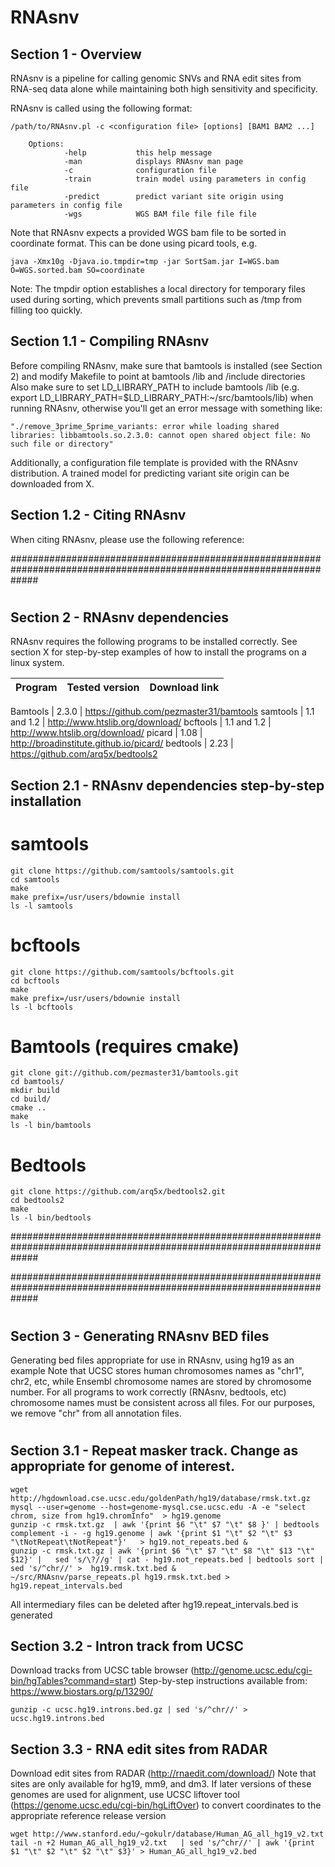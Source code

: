 # RNAsnv
## Section 1 - Overview

RNAsnv is a pipeline for calling genomic SNVs and RNA edit sites from RNA-seq data alone while
maintaining both high sensitivity and specificity. 

RNAsnv is called using the following format:

```
/path/to/RNAsnv.pl -c <configuration file> [options] [BAM1 BAM2 ...]

    Options:
            -help           this help message
            -man            displays RNAsnv man page
            -c              configuration file
            -train          train model using parameters in config file
            -predict        predict variant site origin using parameters in config file
            -wgs            WGS BAM file file file file
```

Note that RNAsnv expects a provided WGS bam file to be sorted in coordinate format. This can be done using picard tools, e.g.

```
java -Xmx10g -Djava.io.tmpdir=tmp -jar SortSam.jar I=WGS.bam O=WGS.sorted.bam SO=coordinate 
```

Note: The tmpdir option establishes a local directory for temporary files used during sorting, which prevents small partitions
such as /tmp from filling too quickly.

## Section 1.1 - Compiling RNAsnv

Before compiling RNAsnv, make sure that bamtools is installed (see Section 2) and modify Makefile to point at bamtools /lib and /include directories
Also make sure to set LD_LIBRARY_PATH to include bamtools /lib (e.g. export LD_LIBRARY_PATH=$LD_LIBRARY_PATH:~/src/bamtools/lib) when running RNAsnv, 
otherwise you'll get an error message with something like: 

```
"./remove_3prime_5prime_variants: error while loading shared libraries: libbamtools.so.2.3.0: cannot open shared object file: No such file or directory"
```

Additionally, a configuration file template is provided with the RNAsnv distribution. A trained model for
predicting variant site origin can be downloaded from X.



## Section 1.2 - Citing RNAsnv

When citing RNAsnv, please use the following reference:





#####################################################################################################################
#
## Section 2 - RNAsnv dependencies
 
RNAsnv requires the following programs to be installed correctly. See section X for step-by-step examples of how 
to install the programs on a linux system.

Program | Tested version | Download link
------------- | -------------| -------------

Bamtools | 2.3.0 		| 		https://github.com/pezmaster31/bamtools
samtools |  1.1 and 1.2	| 		http://www.htslib.org/download/
bcftools |  1.1 and 1.2	| 		http://www.htslib.org/download/
picard |  1.08			| 		http://broadinstitute.github.io/picard/
bedtools |  2.23		| 			https://github.com/arq5x/bedtools2

## Section 2.1 - RNAsnv dependencies step-by-step installation

# samtools
```
git clone https://github.com/samtools/samtools.git
cd samtools
make
make prefix=/usr/users/bdownie install
ls -l samtools
```

# bcftools
```
git clone https://github.com/samtools/bcftools.git
cd bcftools
make
make prefix=/usr/users/bdownie install
ls -l bcftools
```

# Bamtools (requires cmake)
```
git clone git://github.com/pezmaster31/bamtools.git
cd bamtools/
mkdir build
cd build/
cmake ..
make
ls -l bin/bamtools
```

# Bedtools 
```
git clone https://github.com/arq5x/bedtools2.git
cd bedtools2
make
ls -l bin/bedtools
```

#####################################################################################################################

#####################################################################################################################
#
## Section 3 - Generating RNAsnv BED files

Generating bed files appropriate for use in RNAsnv, using hg19 as an example
Note that UCSC stores human chromosomes names as "chr1", chr2, etc, while
Ensembl chromosome names are stored by chromosome number. For all programs to work correctly (RNAsnv, bedtools, etc)
chromosome names must be consistent across all files. For our purposes, we remove "chr" from all annotation files.

#
## Section 3.1 - Repeat masker track. Change as appropriate for genome of interest.

```
wget http://hgdownload.cse.ucsc.edu/goldenPath/hg19/database/rmsk.txt.gz
mysql --user=genome --host=genome-mysql.cse.ucsc.edu -A -e "select chrom, size from hg19.chromInfo"  > hg19.genome
gunzip -c rmsk.txt.gz  | awk '{print $6 "\t" $7 "\t" $8 }' | bedtools complement -i - -g hg19.genome | awk '{print $1 "\t" $2 "\t" $3 "\tNotRepeat\tNotRepeat"}'   > hg19.not_repeats.bed &
gunzip -c rmsk.txt.gz | awk '{print $6 "\t" $7 "\t" $8 "\t" $13 "\t" $12}' |   sed 's/\?//g' | cat - hg19.not_repeats.bed | bedtools sort | sed 's/^chr//' >  hg19.rmsk.txt.bed &
~/src/RNAsnv/parse_repeats.pl hg19.rmsk.txt.bed > hg19.repeat_intervals.bed
```

All intermediary files can be deleted after hg19.repeat_intervals.bed is generated


## Section 3.2 - Intron track  from UCSC

Download tracks from UCSC table browser (http://genome.ucsc.edu/cgi-bin/hgTables?command=start)
Step-by-step instructions available from: https://www.biostars.org/p/13290/

```
gunzip -c ucsc.hg19.introns.bed.gz | sed 's/^chr//' > ucsc.hg19.introns.bed
```

## Section 3.3 - RNA edit sites from RADAR

Download edit sites from RADAR (http://rnaedit.com/download/)
Note that sites are only available for hg19, mm9, and dm3. If later versions of these genomes are used for alignment,
use UCSC liftover tool (https://genome.ucsc.edu/cgi-bin/hgLiftOver) to convert coordinates to the appropriate reference release version

```
wget http://www.stanford.edu/~gokulr/database/Human_AG_all_hg19_v2.txt
tail -n +2 Human_AG_all_hg19_v2.txt   | sed 's/^chr//' | awk '{print $1 "\t" $2 "\t" $2 "\t" $3}' > Human_AG_all_hg19_v2.bed
```
